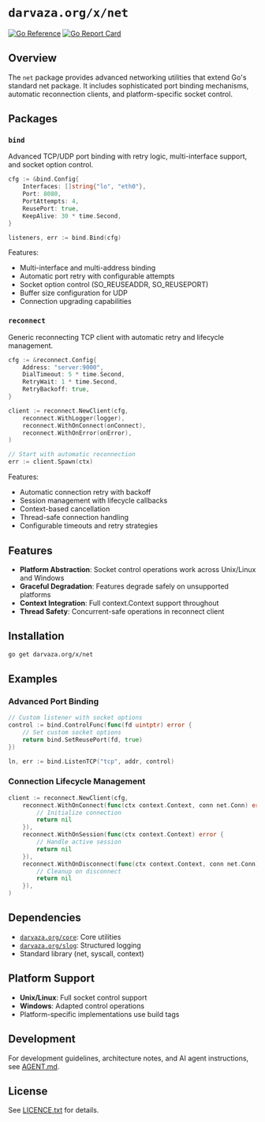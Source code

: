 # `darvaza.org/x/net`

[![Go Reference][godoc_badge]][godoc_link]
[![Go Report Card][goreportcard_badge]][goreportcard_link]

[godoc_badge]: https://pkg.go.dev/badge/darvaza.org/x/net.svg
[godoc_link]: https://pkg.go.dev/darvaza.org/x/net
[goreportcard_badge]: https://goreportcard.com/badge/darvaza.org/x/net
[goreportcard_link]: https://goreportcard.com/report/darvaza.org/x/net

## Overview

The `net` package provides advanced networking utilities that extend Go's
standard net package. It includes sophisticated port binding mechanisms,
automatic reconnection clients, and platform-specific socket control.

## Packages

### `bind`

Advanced TCP/UDP port binding with retry logic, multi-interface support, and
socket option control.

```go
cfg := &bind.Config{
    Interfaces: []string{"lo", "eth0"},
    Port: 8080,
    PortAttempts: 4,
    ReusePort: true,
    KeepAlive: 30 * time.Second,
}

listeners, err := bind.Bind(cfg)
```

Features:

* Multi-interface and multi-address binding
* Automatic port retry with configurable attempts
* Socket option control (SO_REUSEADDR, SO_REUSEPORT)
* Buffer size configuration for UDP
* Connection upgrading capabilities

### `reconnect`

Generic reconnecting TCP client with automatic retry and lifecycle management.

```go
cfg := &reconnect.Config{
    Address: "server:9000",
    DialTimeout: 5 * time.Second,
    RetryWait: 1 * time.Second,
    RetryBackoff: true,
}

client := reconnect.NewClient(cfg,
    reconnect.WithLogger(logger),
    reconnect.WithOnConnect(onConnect),
    reconnect.WithOnError(onError),
)

// Start with automatic reconnection
err := client.Spawn(ctx)
```

Features:

* Automatic connection retry with backoff
* Session management with lifecycle callbacks
* Context-based cancellation
* Thread-safe connection handling
* Configurable timeouts and retry strategies

## Features

* **Platform Abstraction**: Socket control operations work across Unix/Linux
  and Windows
* **Graceful Degradation**: Features degrade safely on unsupported platforms
* **Context Integration**: Full context.Context support throughout
* **Thread Safety**: Concurrent-safe operations in reconnect client

## Installation

```bash
go get darvaza.org/x/net
```

## Examples

### Advanced Port Binding

```go
// Custom listener with socket options
control := bind.ControlFunc(func(fd uintptr) error {
    // Set custom socket options
    return bind.SetReusePort(fd, true)
})

ln, err := bind.ListenTCP("tcp", addr, control)
```

### Connection Lifecycle Management

```go
client := reconnect.NewClient(cfg,
    reconnect.WithOnConnect(func(ctx context.Context, conn net.Conn) error {
        // Initialize connection
        return nil
    }),
    reconnect.WithOnSession(func(ctx context.Context) error {
        // Handle active session
        return nil
    }),
    reconnect.WithOnDisconnect(func(ctx context.Context, conn net.Conn) error {
        // Cleanup on disconnect
        return nil
    }),
)
```

## Dependencies

* [`darvaza.org/core`][core-link]: Core utilities
* [`darvaza.org/slog`][slog-link]: Structured logging
* Standard library (net, syscall, context)

[core-link]: https://pkg.go.dev/darvaza.org/core
[slog-link]: https://pkg.go.dev/darvaza.org/slog

## Platform Support

* **Unix/Linux**: Full socket control support
* **Windows**: Adapted control operations
* Platform-specific implementations use build tags

## Development

For development guidelines, architecture notes, and AI agent instructions, see [AGENT.md](AGENT.md).

## License

See [LICENCE.txt](LICENCE.txt) for details.
